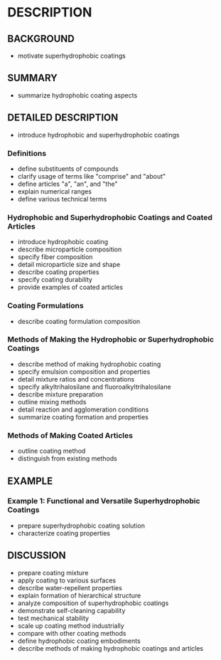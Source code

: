 # DESCRIPTION

## BACKGROUND

- motivate superhydrophobic coatings

## SUMMARY

- summarize hydrophobic coating aspects

## DETAILED DESCRIPTION

- introduce hydrophobic and superhydrophobic coatings

### Definitions

- define substituents of compounds
- clarify usage of terms like "comprise" and "about"
- define articles "a", "an", and "the"
- explain numerical ranges
- define various technical terms

### Hydrophobic and Superhydrophobic Coatings and Coated Articles

- introduce hydrophobic coating
- describe microparticle composition
- specify fiber composition
- detail microparticle size and shape
- describe coating properties
- specify coating durability
- provide examples of coated articles

### Coating Formulations

- describe coating formulation composition

### Methods of Making the Hydrophobic or Superhydrophobic Coatings

- describe method of making hydrophobic coating
- specify emulsion composition and properties
- detail mixture ratios and concentrations
- specify alkyltrihalosilane and fluoroalkyltrihalosilane
- describe mixture preparation
- outline mixing methods
- detail reaction and agglomeration conditions
- summarize coating formation and properties

### Methods of Making Coated Articles

- outline coating method
- distinguish from existing methods

## EXAMPLE

### Example 1: Functional and Versatile Superhydrophobic Coatings

- prepare superhydrophobic coating solution
- characterize coating properties

## DISCUSSION

- prepare coating mixture
- apply coating to various surfaces
- describe water-repellent properties
- explain formation of hierarchical structure
- analyze composition of superhydrophobic coatings
- demonstrate self-cleaning capability
- test mechanical stability
- scale up coating method industrially
- compare with other coating methods
- define hydrophobic coating embodiments
- describe methods of making hydrophobic coatings and articles

